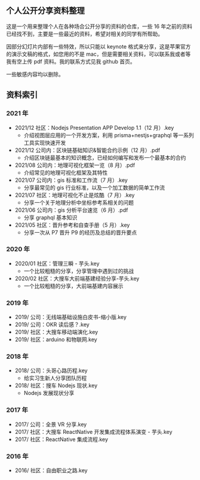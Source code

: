 ## 个人公开分享资料整理

这是一个用来整理个人在各种场合公开分享的资料的仓库，一些 16 年之前的资料已经找不到，主要是一些最近的资料，希望对相关的同学有所帮助。

因部分幻灯片内部有一些特效，所以只能以 keynote 格式来分享，这是苹果官方的演示文稿的格式，如您用的不是 mac，但是需要相关资料，可以联系我或者等我有空上传 pdf 资料。我的联系方式见我 github 首页。

一些敏感内容均以删除。

## 资料索引

### 2021 年

- 2021/12 社区：Nodejs Presentation APP Develop 1.1（12 月）.key
  - 介绍视图层应用的一个开发方案，利用 prisma+nestjs+graphql 等一系列工具实现快速开发
- 2021/12 公司内：区块链基础知识&智能合约示例（12 月）.pdf
  - 介绍区块链最基本的知识概念，已经如何编写和发布一个最基本的合约
- 2021/08 公司内：地理可视化框架一览（8 月）.pdf
  - 介绍常见的地理可视化框架及其特性
- 2021/07 公司内：gis 标准和工作流（7 月）.key
  - 分享最常见的 gis 行业标准，以及一个加工数据的简单工作流
- 2021/07 社区：地理可视化不止是炫酷（7 月）.key
  - 分享一个关于地理分析中坐标参考系相关的问题
- 2021/06 公司内：gis 分析平台速览（6 月）.pdf
  - 分享 graphql 基本知识
- 2021/05 社区：晋升参考和自查手册（5 月）.key
  - 分享一次从 P7 晋升 P9 的经历及总结的晋升要点

### 2020 年

- 2020/01 社区：管理三瞬 - 芋头.key
  - 一个比较粗糙的分享，分享管理中遇到过的挑战
- 2020/02 社区：大搜车大前端基建经验分享-芋头.key
  - 一个比较粗糙的分享，大前端基建内容展示

### 2019 年

- 2019/ 公司：无线端基础设施白皮书-缩小版.key
- 2019/ 公司：OKR 读后感？.key
- 2019/ 社区：大搜车移动端演化.key
- 2019/ 社区：arduino 和物联网.key

### 2018 年

- 2018/ 公司：头哥心路历程.key
  - 给实习生新人分享团队历程
- 2018/ 社区：搜车 Nodejs 现状.key
  - Nodejs 发展现状分享

### 2017 年

- 2017/ 公司：全景 VR 分享.key
- 2017/ 社区：大搜车 ReactNative 开发集成流程体系演变 - 芋头.key
- 2017/ 社区：ReactNative 集成流程.key

### 2016 年

- 2016/ 社区：自由职业之路.key
